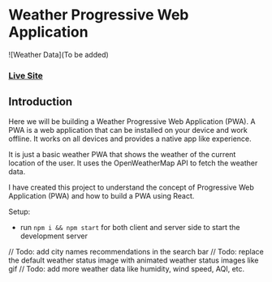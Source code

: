# Weather Progressive Web Application
![Weather Data](To be added)

### [Live Site](https:/weather_pwa.dineshsutihar.me/)

## Introduction
Here we will be building a Weather Progressive Web Application (PWA). A PWA is a web application that can be installed on your device and work offline. It works on all devices and provides a native app like experience.

It is just a basic weather PWA that shows the weather of the current location of the user. It uses the OpenWeatherMap API to fetch the weather data.

I have created this project to understand the concept of Progressive Web Application (PWA) and how to build a PWA using React.

Setup:
- run ```npm i && npm start``` for both client and server side to start the development server


// Todo: add city names recommendations in the search bar
// Todo: replace the default weather status image with animated weather status images like gif
// Todo: add more weather data like humidity, wind speed, AQI, etc.
